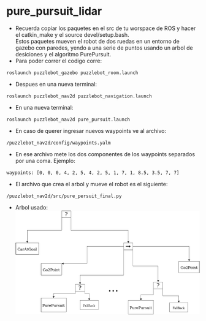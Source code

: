 # pure_pursuit_lidar
- Recuerda copiar los paquetes en el src de tu worspace de ROS y hacer el catkin_make y el source devel/setup.bash.<br>
Estos paquetes mueven el robot de dos ruedas en un entorno de gazebo con paredes, yendo a una serie de puntos usando un arbol de desiciones y el algoritmo PurePursuit.
- Para poder correr el codigo corre:

```
roslaunch puzzlebot_gazebo puzzlebot_room.launch
```
- Despues en una nueva terminal:

```
roslaunch puzzlebot_nav2d puzzlebot_navigation.launch
```
- En una nueva terminal:
```
roslaunch puzzlebot_nav2d pure_pursuit.launch
```
- En caso de querer ingresar nuevos waypoints ve al archivo:
```
/puzzlebot_nav2d/config/waypoints.yalm
```
- En ese archivo mete los dos componentes de los waypoints separados por una coma. Ejemplo:
```
waypoints: [0, 0, 0, 4, 2, 5, 4, 2, 5, 1, 7, 1, 8.5, 3.5, 7, 7]
```
- El archivo que crea el arbol y mueve el robot es el siguiente:
```
/puzzlebot_nav2d/src/pure_persuit_final.py
```
- Arbol usado:<br>
![Alt text](PyTree.drawio.png?raw=true "Behaviour Tree")
